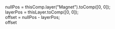 nullPos = thisComp.layer("Magnet").toComp([0, 0]);  
layerPos = thisLayer.toComp([0, 0]);  
offset = nullPos - layerPos;  
offset
